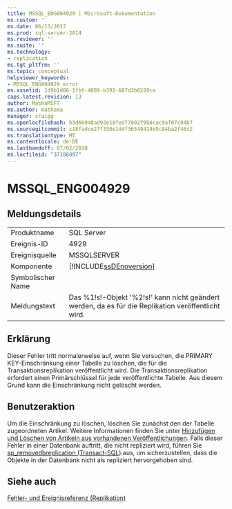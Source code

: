 ```yaml
---
title: MSSQL_ENG004929 | Microsoft-Dokumentation
ms.custom: ''
ms.date: 06/13/2017
ms.prod: sql-server-2014
ms.reviewer: ''
ms.suite: ''
ms.technology:
- replication
ms.tgt_pltfrm: ''
ms.topic: conceptual
helpviewer_keywords:
- MSSQL_ENG004929 error
ms.assetid: 1d9b1d88-1fbf-4089-b392-687d3b0220ca
caps.latest.revision: 13
author: MashaMSFT
ms.author: mathoma
manager: craigg
ms.openlocfilehash: b3d66948ad92e18fed77002f956cac9af07c04b7
ms.sourcegitcommit: c18fadce27f330e1d4f36549414e5c84ba2f46c2
ms.translationtype: MT
ms.contentlocale: de-DE
ms.lasthandoff: 07/02/2018
ms.locfileid: "37186097"
---
```

# <a name="mssqleng004929"></a>MSSQL_ENG004929
    
## <a name="message-details"></a>Meldungsdetails  
  
|||  
|-|-|  
|Produktname|SQL Server|  
|Ereignis-ID|4929|  
|Ereignisquelle|MSSQLSERVER|  
|Komponente|[!INCLUDE[ssDEnoversion](../../includes/ssdenoversion-md.md)]|  
|Symbolischer Name||  
|Meldungstext|Das %1!s!-Objekt '%2!s!' kann nicht geändert werden, da es für die Replikation veröffentlicht wird.|  
  
## <a name="explanation"></a>Erklärung  
 Dieser Fehler tritt normalerweise auf, wenn Sie versuchen, die PRIMARY KEY-Einschränkung einer Tabelle zu löschen, die für die Transaktionsreplikation veröffentlicht wird. Die Transaktionsreplikation erfordert einen Primärschlüssel für jede veröffentlichte Tabelle. Aus diesem Grund kann die Einschränkung nicht gelöscht werden.  
  
## <a name="user-action"></a>Benutzeraktion  
 Um die Einschränkung zu löschen, löschen Sie zunächst den der Tabelle zugeordneten Artikel. Weitere Informationen finden Sie unter [Hinzufügen und Löschen von Artikeln aus vorhandenen Veröffentlichungen](publish/add-articles-to-and-drop-articles-from-existing-publications.md). Falls dieser Fehler in einer Datenbank auftritt, die nicht repliziert wird, führen Sie [sp_removedbreplication &#40;Transact-SQL&#41;](/sql/relational-databases/system-stored-procedures/sp-removedbreplication-transact-sql) aus, um sicherzustellen, dass die Objekte in der Datenbank nicht als repliziert hervorgehoben sind.  
  
## <a name="see-also"></a>Siehe auch  
 [Fehler- und Ereignisreferenz &#40;Replikation&#41;](errors-and-events-reference-replication.md)  
  
  
